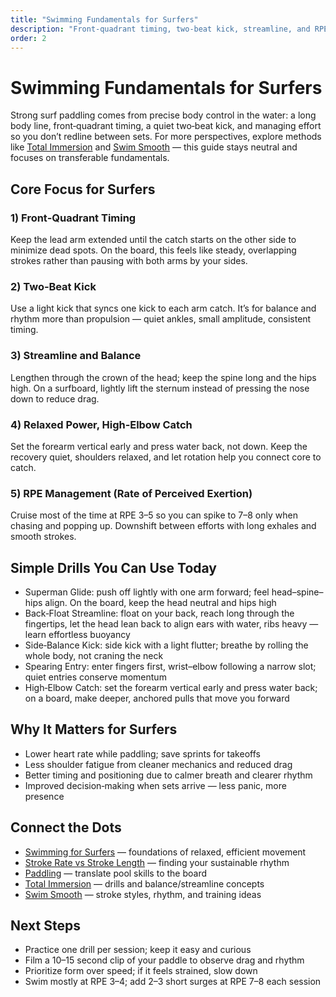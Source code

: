 ```yaml
---
title: "Swimming Fundamentals for Surfers"
description: "Front‑quadrant timing, two‑beat kick, streamline, and RPE management to paddle farther with less fatigue."
order: 2
---
```


# Swimming Fundamentals for Surfers

Strong surf paddling comes from precise body control in the water: a long body line, front‑quadrant timing, a quiet two‑beat kick, and managing effort so you don’t redline between sets. For more perspectives, explore methods like [Total Immersion](https://www.totalimmersion.net) and [Swim Smooth](https://www.swimsmooth.com) — this guide stays neutral and focuses on transferable fundamentals.



## Core Focus for Surfers
### 1) Front‑Quadrant Timing
Keep the lead arm extended until the catch starts on the other side to minimize dead spots. On the board, this feels like steady, overlapping strokes rather than pausing with both arms by your sides.

### 2) Two‑Beat Kick
Use a light kick that syncs one kick to each arm catch. It’s for balance and rhythm more than propulsion — quiet ankles, small amplitude, consistent timing.

### 3) Streamline and Balance
Lengthen through the crown of the head; keep the spine long and the hips high. On a surfboard, lightly lift the sternum instead of pressing the nose down to reduce drag.

### 4) Relaxed Power, High‑Elbow Catch
Set the forearm vertical early and press water back, not down. Keep the recovery quiet, shoulders relaxed, and let rotation help you connect core to catch.

### 5) RPE Management (Rate of Perceived Exertion)
Cruise most of the time at RPE 3–5 so you can spike to 7–8 only when chasing and popping up. Downshift between efforts with long exhales and smooth strokes.

## Simple Drills You Can Use Today
- Superman Glide: push off lightly with one arm forward; feel head–spine–hips align. On the board, keep the head neutral and hips high
- Back‑Float Streamline: float on your back, reach long through the fingertips, let the head lean back to align ears with water, ribs heavy — learn effortless buoyancy
- Side‑Balance Kick: side kick with a light flutter; breathe by rolling the whole body, not craning the neck
- Spearing Entry: enter fingers first, wrist–elbow following a narrow slot; quiet entries conserve momentum
- High‑Elbow Catch: set the forearm vertical early and press water back; on a board, make deeper, anchored pulls that move you forward

## Why It Matters for Surfers
- Lower heart rate while paddling; save sprints for takeoffs
- Less shoulder fatigue from cleaner mechanics and reduced drag
- Better timing and positioning due to calmer breath and clearer rhythm
- Improved decision‑making when sets arrive — less panic, more presence

## Connect the Dots
- [Swimming for Surfers](/guide/swimming-for-surfers) — foundations of relaxed, efficient movement
- [Stroke Rate vs Stroke Length](/guide/stroke-rate-vs-stroke-length) — finding your sustainable rhythm
- [Paddling](/guide/paddling) — translate pool skills to the board
- [Total Immersion](https://www.totalimmersion.net) — drills and balance/streamline concepts
- [Swim Smooth](https://www.swimsmooth.com) — stroke styles, rhythm, and training ideas


## Next Steps
- Practice one drill per session; keep it easy and curious
- Film a 10–15 second clip of your paddle to observe drag and rhythm
- Prioritize form over speed; if it feels strained, slow down
- Swim mostly at RPE 3–4; add 2–3 short surges at RPE 7–8 each session


